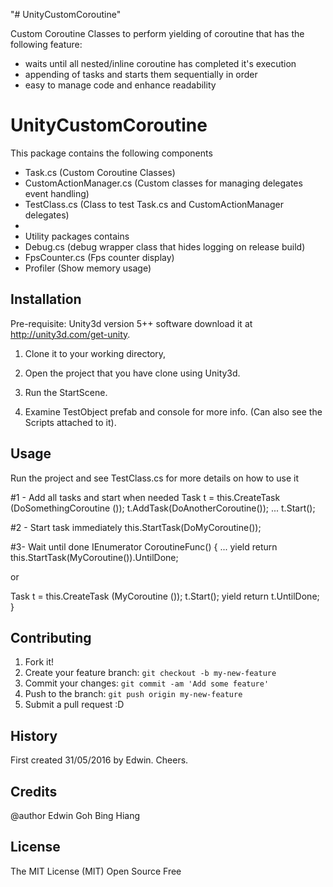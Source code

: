 "# UnityCustomCoroutine" 

Custom Coroutine Classes to perform yielding of coroutine that has the following feature:
- waits until all nested/inline coroutine has completed it's execution
- appending of tasks and starts them sequentially in order
- easy to manage code and enhance readability

# UnityCustomCoroutine
This package contains the following components
- Task.cs (Custom Coroutine Classes)
- CustomActionManager.cs (Custom classes for managing delegates event handling)
- TestClass.cs (Class to test Task.cs and CustomActionManager delegates)
- 
- Utility packages contains
-   Debug.cs (debug wrapper class that hides logging on release build)
-   FpsCounter.cs (Fps counter display)
-   Profiler (Show memory usage)

## Installation
Pre-requisite: Unity3d version 5++ software download it at http://unity3d.com/get-unity.
1. Clone it to your working directory, 

2. Open the project that you have clone using Unity3d.

3. Run the StartScene.

4. Examine TestObject prefab and console for more info. (Can also see the Scripts attached to it).

## Usage
Run the project and see TestClass.cs for more details on how to use it

#1 - Add all tasks and start when needed
Task t = this.CreateTask (DoSomethingCoroutine ());
t.AddTask(DoAnotherCoroutine());
...
t.Start();

#2 - Start task immediately
this.StartTask(DoMyCoroutine());

#3- Wait until done
IEnumerator CoroutineFunc()
{
...
yield return this.StartTask(MyCoroutine()).UntilDone;

or

Task t = this.CreateTask (MyCoroutine ());
t.Start();
yield return t.UntilDone;
}

## Contributing
1. Fork it!
2. Create your feature branch: `git checkout -b my-new-feature`
3. Commit your changes: `git commit -am 'Add some feature'`
4. Push to the branch: `git push origin my-new-feature`
5. Submit a pull request :D

## History
First created 31/05/2016 by Edwin. Cheers.

## Credits
@author Edwin Goh Bing Hiang


## License
The MIT License (MIT) Open Source Free
